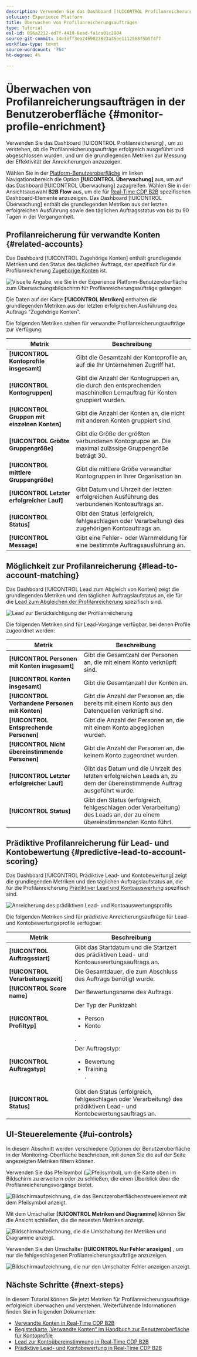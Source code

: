 ```yaml
---
description: Verwenden Sie das Dashboard [!UICONTROL Profilanreicherung] , um zu verstehen, ob die Profilanreicherungsaufträge erfolgreich ausgeführt und abgeschlossen wurden, und um die grundlegenden Metriken zur Messung der Effektivität der Anreicherungen anzuzeigen.
solution: Experience Platform
title: Überwachen von Profilanreicherungsaufträgen
type: Tutorial
exl-id: 096a2212-ed7f-4419-8ead-fa1ca01c2804
source-git-commit: 14e3eff3ea2469023823a35ee1112568f5b5f4f7
workflow-type: tm+mt
source-wordcount: '764'
ht-degree: 4%

---
```


# Überwachen von Profilanreicherungsaufträgen in der Benutzeroberfläche {#monitor-profile-enrichment}

Verwenden Sie das Dashboard [!UICONTROL Profilanreicherung] , um zu verstehen, ob die Profilanreicherungsaufträge erfolgreich ausgeführt und abgeschlossen wurden, und um die grundlegenden Metriken zur Messung der Effektivität der Anreicherungen anzuzeigen.

Wählen Sie in der [Platform-Benutzeroberfläche](https://platform.adobe.com) im linken Navigationsbereich die Option **[!UICONTROL Überwachung]** aus, um auf das Dashboard [!UICONTROL Überwachung] zuzugreifen. Wählen Sie in der Ansichtsauswahl **B2B Flow** aus, um die für [Real-Time CDP B2B](/help/rtcdp/b2b-overview.md) spezifischen Dashboard-Elemente anzuzeigen.  Das Dashboard [!UICONTROL Überwachung] enthält die grundlegenden Metriken aus der letzten erfolgreichen Ausführung sowie den täglichen Auftragsstatus von bis zu 90 Tagen in der Vergangenheit.

## Profilanreicherung für verwandte Konten {#related-accounts}

Das Dashboard [!UICONTROL Zugehörige Konten] enthält grundlegende Metriken und den Status des täglichen Auftrags, der spezifisch für die Profilanreicherung [Zugehörige Konten](/help/rtcdp/b2b-ai-ml-services/related-accounts.md) ist.

![ Visuelle Angabe, wie Sie in der Experience Platform-Benutzeroberfläche zum Überwachungsbildschirm für Profilanreicherungsaufträge gelangen.](/help/dataflows/assets/ui/b2b/monitoring-profile-enrichment-jobs.png)

Die Daten auf der Karte **[!UICONTROL Metriken]** enthalten die grundlegenden Metriken aus der letzten erfolgreichen Ausführung des Auftrags &quot;Zugehörige Konten&quot;.

Die folgenden Metriken stehen für verwandte Profilanreicherungsaufträge zur Verfügung:

| Metrik | Beschreibung |
| --------- | ---------- |
| **[!UICONTROL Kontoprofile insgesamt]** | Gibt die Gesamtzahl der Kontoprofile an, auf die Ihr Unternehmen Zugriff hat. |
| **[!UICONTROL Kontogruppen]** | Gibt die Anzahl der Kontogruppen an, die durch den entsprechenden maschinellen Lernauftrag für Konten gruppiert wurden. |
| **[!UICONTROL Gruppen mit einzelnen Konten]** | Gibt die Anzahl der Konten an, die nicht mit anderen Konten gruppiert sind. |
| **[!UICONTROL Größte Gruppengröße]** | Gibt die Größe der größten verbundenen Kontogruppe an. Die maximal zulässige Gruppengröße beträgt 30. |
| **[!UICONTROL mittlere Gruppengröße]** | Gibt die mittlere Größe verwandter Kontogruppen in Ihrer Organisation an. |
| **[!UICONTROL Letzter erfolgreicher Lauf]** | Gibt Datum und Uhrzeit der letzten erfolgreichen Ausführung des verbundenen Kontoauftrags an. |
| **[!UICONTROL Status]** | Gibt den Status (erfolgreich, fehlgeschlagen oder Verarbeitung) des zugehörigen Kontoauftrags an. |
| **[!UICONTROL Message]** | Gibt eine Fehler- oder Warnmeldung für eine bestimmte Auftragsausführung an. |

## Möglichkeit zur Profilanreicherung {#lead-to-account-matching}

Das Dashboard [!UICONTROL Lead zum Abgleich von Konten] zeigt die grundlegenden Metriken und den täglichen Auftragslaufstatus an, die für die [Lead zum Abgleichen der Profilanreicherung](/help/rtcdp/b2b-ai-ml-services/lead-to-account-matching.md) spezifisch sind.

![Lead zur Berücksichtigung der Profilanreicherung](/help/dataflows/assets/ui/b2b/mpc-lead-to-account-matching.png)

Die folgenden Metriken sind für Lead-Vorgänge verfügbar, bei denen Profile zugeordnet werden:

| Metrik | Beschreibung |
| --------- | ---------- |
| **[!UICONTROL Personen mit Konten insgesamt]** | Gibt die Gesamtzahl der Personen an, die mit einem Konto verknüpft sind. |
| **[!UICONTROL Konten insgesamt]** | Gibt die Gesamtanzahl der Konten an. |
| **[!UICONTROL Vorhandene Personen mit Konten]** | Gibt die Anzahl der Personen an, die bereits mit einem Konto aus den Datenquellen verknüpft sind. |
| **[!UICONTROL Entsprechende Personen]** | Gibt die Anzahl der Personen an, die mit einem Konto abgeglichen wurden. |
| **[!UICONTROL Nicht übereinstimmende Personen]** | Gibt die Anzahl der Personen an, die keinem Konto zugeordnet wurden. |
| **[!UICONTROL Letzter erfolgreicher Lauf]** | Gibt das Datum und die Uhrzeit des letzten erfolgreichen Leads an, zu dem der übereinstimmende Auftrag ausgeführt wurde. |
| **[!UICONTROL Status]** | Gibt den Status (erfolgreich, fehlgeschlagen oder Verarbeitung) des Leads an, der zu einem übereinstimmenden Konto führt. |

## Prädiktive Profilanreicherung für Lead- und Kontobewertung {#predictive-lead-to-account-scoring}

Das Dashboard [!UICONTROL Prädiktive Lead- und Kontobewertung] zeigt die grundlegenden Metriken und den täglichen Auftragslaufstatus an, die für die Profilanreicherung [Prädiktiver Lead und Kontoauswertung](/help/rtcdp/b2b-ai-ml-services/predictive-lead-and-account-scoring.md) spezifisch sind.

![Anreicherung des prädiktiven Lead- und Kontoauswertungsprofils](/help/dataflows/assets/ui/b2b/predictive-lead-and-account-scoring.png)

Die folgenden Metriken sind für prädiktive Anreicherungsaufträge für Lead- und Kontobewertungsprofile verfügbar:

| Metrik | Beschreibung |
| --------- | ---------- |
| **[!UICONTROL Auftragsstart]** | Gibt das Startdatum und die Startzeit des prädiktiven Lead- und Kontoauswertungsauftrags an. |
| **[!UICONTROL Verarbeitungszeit]** | Die Gesamtdauer, die zum Abschluss des Auftrags benötigt wurde. |
| **[!UICONTROL Score name]** | Der Bewertungsname des Auftrags. |
| **[!UICONTROL Profiltyp]** | Der Typ der Punktzahl: <ul><li>Person</li><li>Konto</li></ul>. |
| **[!UICONTROL Auftragstyp]** | Der Auftragstyp:<ul><li>Bewertung</li><li>Training</li>. |
| **[!UICONTROL Status]** | Gibt den Status (erfolgreich, fehlgeschlagen oder Verarbeitung) des prädiktiven Lead- und Kontobewertungsauftrags an. |

## UI-Steuerelemente {#ui-controls}

In diesem Abschnitt werden verschiedene Optionen der Benutzeroberfläche in der Monitoring-Oberfläche beschrieben, mit denen Sie die auf der Seite angezeigten Metriken filtern können.

Verwenden Sie das Pfeilsymbol (![Pfeilsymbol](/help/dataflows/assets/ui/monitor-destinations/chevron-up.png)), um die Karte oben im Bildschirm zu erweitern oder zu schließen, die einen Überblick über die Profilanreicherungsvorgänge bietet.

![Bildschirmaufzeichnung, die das Benutzeroberflächensteuerelement mit dem Pfeilsymbol anzeigt.](/help/dataflows/assets/ui/b2b/use-arrow-control.gif)

Mit dem Umschalter **[!UICONTROL Metriken und Diagramme]** können Sie die Ansicht schließen, die die neuesten Metriken anzeigt.

![Bildschirmaufzeichnung, die die Umschaltung der Metriken und Diagramme anzeigt.](/help/dataflows/assets/ui/b2b/metrics-and-graphs-toggle.gif)

Verwenden Sie den Umschalter **[!UICONTROL Nur Fehler anzeigen]** , um nur die fehlgeschlagenen Profilanreicherungsaufträge anzuzeigen.

![Bildschirmaufzeichnung, die nur den Umschalter Fehler anzeigen anzeigt.](/help/dataflows/assets/ui/b2b/show-failures-only.gif)

## Nächste Schritte {#next-steps}

In diesem Tutorial können Sie jetzt Metriken für Profilanreicherungsaufträge erfolgreich überwachen und verstehen. Weiterführende Informationen finden Sie in folgenden Dokumenten:

* [Verwandte Konten in Real-Time CDP B2B](/help/rtcdp/b2b-ai-ml-services/related-accounts.md)
* [Registerkarte „Verwandte Konten“ im Handbuch zur Benutzeroberfläche für Kontoprofile](/help/rtcdp/accounts/account-profile-ui-guide.md)
* [Lead zur Kontoübereinstimmung in Real-Time CDP B2B](/help/rtcdp/b2b-ai-ml-services/lead-to-account-matching.md)
* [Prädiktive Lead- und Kontobewertung in Real-Time CDP B2B](/help/rtcdp/b2b-ai-ml-services/predictive-lead-and-account-scoring.md)
